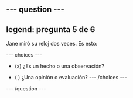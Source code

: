 --- question ---
---
legend: pregunta 5 de 6
---

Jane miró su reloj dos veces. Es esto:

--- choices ---
- (x) ¿Es un hecho o una observación?

- ( ) ¿Una opinión o evaluación? --- /choices ---

--- /question ---

